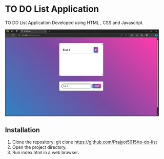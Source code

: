 # TO DO List Application

TO DO List Application Developed using HTML , CSS and Javascript.


![Screenshot](./png/Screenshot%20(156).png)

## Installation

1. Clone the repository: git clone https://github.com/Prajyot5015/to-do-list
2. Open the project directory.
3. Run index.html in a web browser.
